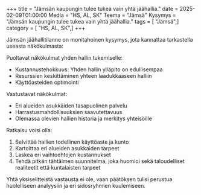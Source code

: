 +++
title = "Jämsän kaupungin tulee tukea vain yhtä jäähallia."
date = 2025-02-09T01:00:00
Media = "HS, AL, SK"
Teema = "Jämsä"
Kysymys = "Jämsän kaupungin tulee tukea vain yhtä jäähallia."
tags = [ "Jämsä",]
category = [ "HS, AL, SK",]
+++

Jämsän jäähallitilanne on monitahoinen kysymys, jota kannattaa tarkastella useasta näkökulmasta:

Puoltavat näkökulmat yhden hallin tukemiselle:
- Kustannustehokkuus: Yhden hallin ylläpito on edullisempaa
- Resurssien keskittäminen yhteen laadukkaaseen halliin
- Käyttöasteiden optimointi

Vastustavat näkökulmat:
- Eri alueiden asukkaiden tasapuolinen palvelu
- Harrastusmahdollisuuksien saavutettavuus
- Olemassa olevien hallien historia ja merkitys yhteisöille

Ratkaisu voisi olla:
1. Selvittää hallien todellinen käyttöaste ja kunto
2. Kartoittaa eri alueiden asukkaiden tarpeet
3. Laskea eri vaihtoehtojen kustannukset
4. Tehdä pitkän tähtäimen suunnitelma, joka huomioi sekä taloudelliset realiteetit että kuntalaisten tarpeet

Yhtä yksiselitteistä vastausta ei ole, vaan päätöksen tulisi perustua huolelliseen analyysiin ja eri sidosryhmien kuulemiseen.